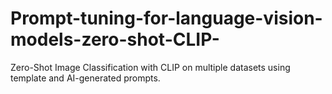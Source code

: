 # Prompt-tuning-for-language-vision-models-zero-shot-CLIP-
Zero-Shot Image Classification with CLIP on multiple datasets using template and AI-generated prompts.
